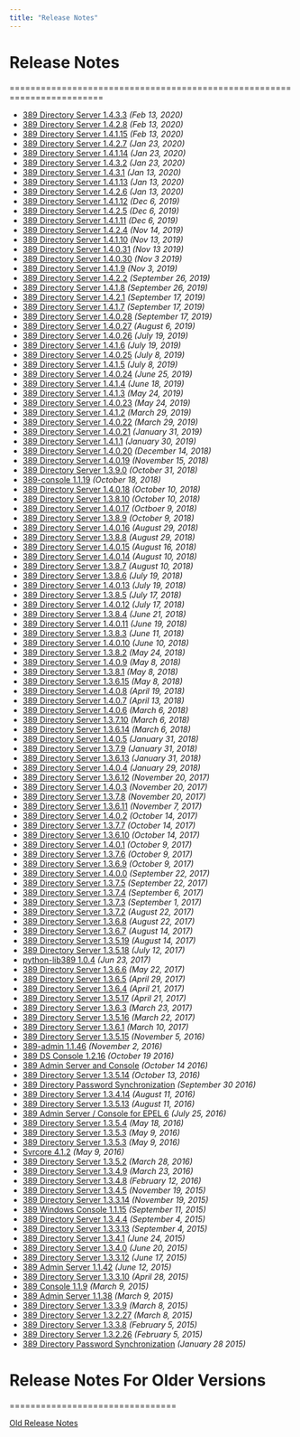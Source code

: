 ```yaml
---
title: "Release Notes"
---
```


# Release Notes
========================================================================

- [389 Directory Server 1.4.3.3](release-1-4-3-3.html) *(Feb 13, 2020)*
- [389 Directory Server 1.4.2.8](release-1-4-2-8.html) *(Feb 13, 2020)*
- [389 Directory Server 1.4.1.15](release-1-4-1-15.html) *(Feb 13, 2020)*
- [389 Directory Server 1.4.2.7](release-1-4-2-7.html) *(Jan 23, 2020)*
- [389 Directory Server 1.4.1.14](release-1-4-1-14.html) *(Jan 23, 2020)*
- [389 Directory Server 1.4.3.2](release-1-4-3-2.html) *(Jan 23, 2020)*
- [389 Directory Server 1.4.3.1](release-1-4-3-1.html) *(Jan 13, 2020)*
- [389 Directory Server 1.4.1.13](release-1-4-1-13.html) *(Jan 13, 2020)*
- [389 Directory Server 1.4.2.6](release-1-4-2-6.html) *(Jan 13, 2020)*
- [389 Directory Server 1.4.1.12](release-1-4-1-12.html) *(Dec 6, 2019)*
- [389 Directory Server 1.4.2.5](release-1-4-2-5.html) *(Dec 6, 2019)*
- [389 Directory Server 1.4.1.11](release-1-4-1-11.html) *(Dec 6, 2019)*
- [389 Directory Server 1.4.2.4](release-1-4-2-4.html) *(Nov 14, 2019)*
- [389 Directory Server 1.4.1.10](release-1-4-1-10.html) *(Nov 13, 2019)*
- [389 Directory Server 1.4.0.31](release-1-4-0-31.html) *(Nov 13 2019)*
- [389 Directory Server 1.4.0.30](release-1-4-0-29+30.html) *(Nov 3 2019)*
- [389 Directory Server 1.4.1.9](release-1-4-1-9.html) *(Nov 3, 2019)*
- [389 Directory Server 1.4.2.2](release-1-4-2-2.html) *(September 26, 2019)*
- [389 Directory Server 1.4.1.8](release-1-4-1-8.html) *(September 26, 2019)*
- [389 Directory Server 1.4.2.1](release-1-4-2-1.html) *(September 17, 2019)*
- [389 Directory Server 1.4.1.7](release-1-4-1-7.html) *(September 17, 2019)*
- [389 Directory Server 1.4.0.28](release-1-4-0-28.html) *(September 17, 2019)*
- [389 Directory Server 1.4.0.27](release-1-4-0-27.html) *(August 6, 2019)*
- [389 Directory Server 1.4.0.26](release-1-4-0-26.html) *(July 19, 2019)*
- [389 Directory Server 1.4.1.6](release-1-4-1-6.html) *(July 19, 2019)*
- [389 Directory Server 1.4.0.25](release-1-4-0-25.html) *(July 8, 2019)*
- [389 Directory Server 1.4.1.5](release-1-4-1-5.html) *(July 8, 2019)*
- [389 Directory Server 1.4.0.24](release-1-4-0-24.html) *(June 25, 2019)*
- [389 Directory Server 1.4.1.4](release-1-4-1-4.html) *(June 18, 2019)*
- [389 Directory Server 1.4.1.3](release-1-4-1-3.html) *(May 24, 2019)*
- [389 Directory Server 1.4.0.23](release-1-4-0-23.html) *(May 24, 2019)*
- [389 Directory Server 1.4.1.2](release-1-4-1-2.html) *(March 29, 2019)*
- [389 Directory Server 1.4.0.22](release-1-4-0-22.html) *(March 29, 2019)*
- [389 Directory Server 1.4.0.21](release-1-4-0-21.html) *(January 31, 2019)*
- [389 Directory Server 1.4.1.1](release-1-4-1-1.html) *(January 30, 2019)*
- [389 Directory Server 1.4.0.20](release-1-4-0-20.html) *(December 14, 2018)*
- [389 Directory Server 1.4.0.19](release-1-4-0-19.html) *(November 15, 2018)*
- [389 Directory Server 1.3.9.0](release-1-3-9-0.html) *(October 31, 2018)*
- [389-console 1.1.19](release-console-1.1.19.html) *(October 18, 2018)*
- [389 Directory Server 1.4.0.18](release-1-4-0-18.html) *(October 10, 2018)*
- [389 Directory Server 1.3.8.10](release-1-3-8-10.html) *(October 10, 2018)*
- [389 Directory Server 1.4.0.17](release-1-4-0-17.html) *(Octboer 9, 2018)*
- [389 Directory Server 1.3.8.9](release-1-3-8-9.html) *(October 9, 2018)*
- [389 Directory Server 1.4.0.16](release-1-4-0-16.html) *(August 29, 2018)*
- [389 Directory Server 1.3.8.8](release-1-3-8-8.html) *(August 29, 2018)*
- [389 Directory Server 1.4.0.15](release-1-4-0-15.html) *(August 16, 2018)*
- [389 Directory Server 1.4.0.14](release-1-4-0-14.html) *(August 10, 2018)*
- [389 Directory Server 1.3.8.7](release-1-3-8-7.html) *(August 10, 2018)*
- [389 Directory Server 1.3.8.6](release-1-3-8-6.html) *(July 19, 2018)*
- [389 Directory Server 1.4.0.13](release-1-4-0-13.html) *(July 19, 2018)*
- [389 Directory Server 1.3.8.5](release-1-3-8-5.html) *(July 17, 2018)*
- [389 Directory Server 1.4.0.12](release-1-4-0-12.html) *(July 17, 2018)*
- [389 Directory Server 1.3.8.4](release-1-3-8-4.html) *(June 21, 2018)*
- [389 Directory Server 1.4.0.11](release-1-4-0-11.html) *(June 19, 2018)*
- [389 Directory Server 1.3.8.3](release-1-3-8-3.html) *(June 11, 2018)*
- [389 Directory Server 1.4.0.10](release-1-4-0-10.html) *(June 10, 2018)*
- [389 Directory Server 1.3.8.2](release-1-3-8-2.html) *(May 24, 2018)*
- [389 Directory Server 1.4.0.9](release-1-4-0-8.html) *(May 8, 2018)*
- [389 Directory Server 1.3.8.1](release-1-3-8-1.html) *(May 8, 2018)*
- [389 Directory Server 1.3.6.15](release-1-3-6-15.html) *(May 8, 2018)*
- [389 Directory Server 1.4.0.8](release-1-4-0-8.html) *(April 19, 2018)*
- [389 Directory Server 1.4.0.7](release-1-4-0-7.html) *(April 13, 2018)*
- [389 Directory Server 1.4.0.6](release-1-4-0-6.html) *(March 6, 2018)*
- [389 Directory Server 1.3.7.10](release-1-3-7-10.html) *(March 6, 2018)*
- [389 Directory Server 1.3.6.14](release-1-3-6-14.html) *(March 6, 2018)*
- [389 Directory Server 1.4.0.5](release-1-4-0-5.html) *(January 31, 2018)*
- [389 Directory Server 1.3.7.9](release-1-3-7-9.html) *(January 31, 2018)*
- [389 Directory Server 1.3.6.13](release-1-3-6-13.html) *(January 31, 2018)*
- [389 Directory Server 1.4.0.4](release-1-4-0-4.html) *(January 29, 2018)*
- [389 Directory Server 1.3.6.12](release-1-3-6-12.html) *(November 20, 2017)*
- [389 Directory Server 1.4.0.3](release-1-4-0-3.html) *(November 20, 2017)*
- [389 Directory Server 1.3.7.8](release-1-3-7-8.html) *(November 20, 2017)*
- [389 Directory Server 1.3.6.11](release-1-3-6-11.html) *(November 7, 2017)*
- [389 Directory Server 1.4.0.2](release-1-4-0-2.html) *(October 14, 2017)*
- [389 Directory Server 1.3.7.7](release-1-3-7-7.html) *(October 14, 2017)*
- [389 Directory Server 1.3.6.10](release-1-3-6-10.html) *(October 14, 2017)*
- [389 Directory Server 1.4.0.1](release-1-4-0-1.html) *(October 9, 2017)*
- [389 Directory Server 1.3.7.6](release-1-3-7-6.html) *(October 9, 2017)*
- [389 Directory Server 1.3.6.9](release-1-3-6-9.html) *(October 9, 2017)*
- [389 Directory Server 1.4.0.0](release-1-4-0-0.html) *(September 22, 2017)*
- [389 Directory Server 1.3.7.5](release-1-3-7-5.html) *(September 22, 2017)*
- [389 Directory Server 1.3.7.4](release-1-3-7-4.html) *(September 6, 2017)*
- [389 Directory Server 1.3.7.3](release-1-3-7-3.html) *(September 1, 2017)*
- [389 Directory Server 1.3.7.2](release-1-3-6-8.html) *(August 22, 2017)*
- [389 Directory Server 1.3.6.8](release-1-3-7-2.html) *(August 22, 2017)*
- [389 Directory Server 1.3.6.7](release-1-3-6-7.html) *(August 14, 2017)*
- [389 Directory Server 1.3.5.19](release-1-3-5-19.html) *(August 14, 2017)*
- [389 Directory Server 1.3.5.18](release-1-3-5-18.html) *(July 12, 2017)*
- [python-lib389 1.0.4](release-lib389-1-0-4.html) *(Jun 23, 2017)*
- [389 Directory Server 1.3.6.6](release-1-3-6-6.html) *(May 22, 2017)*
- [389 Directory Server 1.3.6.5](release-1-3-6-5.html) *(April 29, 2017)*
- [389 Directory Server 1.3.6.4](release-1-3-6-4.html) *(April 21, 2017)*
- [389 Directory Server 1.3.5.17](release-1-3-5-17.html) *(April 21, 2017)*
- [389 Directory Server 1.3.6.3](release-1-3-6-3.html) *(March 23, 2017)*
- [389 Directory Server 1.3.5.16](release-1-3-5-16.html) *(March 22, 2017)*
- [389 Directory Server 1.3.6.1](release-1-3-6-1.html) *(March 10, 2017)*
- [389 Directory Server 1.3.5.15](release-1-3-5-15.html) *(November 5, 2016)*
- [389-admin 1.1.46](release-admin-1-1-46.html) *(November 2, 2016)*
- [389 DS Console 1.2.16](release-ds-console-1-2-16.html) *(October 19 2016)*
- [389 Admin Server and Console](release-admin-1-1-45-and-console-pkgs.html) *(October 14 2016)*
- [389 Directory Server 1.3.5.14](release-1-3-5-14.html) *(October 13, 2016)*
- [389 Directory Password Synchronization](release-passsync-1-1-7.html) *(September 30 2016)*
- [389 Directory Server 1.3.4.14](release-1-3-4-14.html) *(August 11, 2016)*
- [389 Directory Server 1.3.5.13](release-1-3-5-13.html) *(August 11, 2016)*
- [389 Admin Server / Console for EPEL 6](release-epel6.html) *(July 25, 2016)*
- [389 Directory Server 1.3.5.4](release-1-3-5-4.html) *(May 18, 2016)*
- [389 Directory Server 1.3.5.3](release-1-3-5-3.html) *(May 9, 2016)*
- [389 Directory Server 1.3.5.3](release-1-3-5-3.html) *(May 9, 2016)*
- [Svrcore 4.1.2](release-svrcore-4.1.2.html) *(May 9, 2016)*
- [389 Directory Server 1.3.5.2](release-1-3-5-1.html) *(March 28, 2016)*
- [389 Directory Server 1.3.4.9](release-1-3-4-9.html) *(March 23, 2016)*
- [389 Directory Server 1.3.4.8](release-1-3-4-8.html) *(February 12, 2016)*
- [389 Directory Server 1.3.4.5](release-1-3-4-5.html) *(November 19, 2015)*
- [389 Directory Server 1.3.3.14](release-1-3-3-14.html) *(November 19, 2015)*
- [389 Windows Console 1.1.15](release-windows-console-1-1-15.html) *(September 11, 2015)*
- [389 Directory Server 1.3.4.4](release-1-3-4-4.html) *(September 4, 2015)*
- [389 Directory Server 1.3.3.13](release-1-3-3-13.html) *(September 4, 2015)*
- [389 Directory Server 1.3.4.1](release-1-3-4-1.html) *(June 24, 2015)*
- [389 Directory Server 1.3.4.0](release-1-3-4-0.html) *(June 20, 2015)*
- [389 Directory Server 1.3.3.12](release-1-3-3-12.html) *(June 17, 2015)*
- [389 Admin Server 1.1.42](release-admin-1-1-42.html) *(June 12, 2015)*
- [389 Directory Server 1.3.3.10](release-1-3-3-10.html) *(April 28, 2015)*
- [389 Console 1.1.9](release-console-1-1-9.html) *(March 9, 2015)*
- [389 Admin Server 1.1.38](release-admin-1-1-38.html) *(March 9, 2015)*
- [389 Directory Server 1.3.3.9](release-1-3-3-9.html) *(March 8, 2015)*
- [389 Directory Server 1.3.2.27](release-1-3-2-27.html) *(March 8, 2015)*
- [389 Directory Server 1.3.3.8](release-1-3-3-8.html) *(February 5, 2015)*
- [389 Directory Server 1.3.2.26](release-1-3-2-26.html) *(February 5, 2015)*
- [389 Directory Password Synchronization](release-passsync-1-1-6.html) *(January 28 2015)*

# Release Notes For Older Versions
================================

[Old Release Notes](old-release-notes.html)


